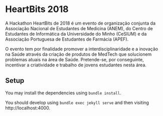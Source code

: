 # HeartBits 2018

A Hackathon HeartBits de 2018 é um evento de organização conjunta da Associação
Nacional de Estudantes de Medicina (ANEM), do Centro de Estudantes de
Informática da Universidade do Minho (CeSIUM) e da Associação Portuguesa de
Estudantes de Farmácia (APEF).

O evento tem por finalidade promover a interdisciplinaridade e a inovação na
Saúde através da criação de produtos de MedTech que solucionem problemas atuais
na área de Saúde. Pretende-se, por conseguinte, incentivar a criatividade e
trabalho de jovens estudantes nesta área.

## Setup

You may install the dependencies using `bundle install`.

You should develop using `bundle exec jekyll serve` and then visiting
http://localhost:4000.